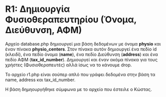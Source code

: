 # R1: Δημιουργία Φυσιοθεραπευτηρίου (Όνομα, Διεύθυνση, ΑΦΜ)

Αρχείο database.php δημιουργεί μια βάση δεδομένων με όνομα **physio** και έναν πίνακα **physio_centers**. Στον πίνακα αυτόν δημιουργεί ένα πεδίο id (κλειδί), ένα πεδίο όνομα (**name**), ένα πεδίο Διεύθυνση (**address**) και ένα πεδίο ΑΦΜ (**tax_id_number**). Δημιουργεί και έναν ακόμα πίνακα για τους χρήστες (Φυσιοθεραπευτές) αλλά ίσως να το κάνουμε drop.   

Το αρχείο r1.php είναι σούπερ απλό που γράφει δεδομένα στην βάση τα name, address και tax_id_number.

Η βάση δημηουργήθηκε σύμφωνα με το αρχείο που έστειλε ο Κώστας.
